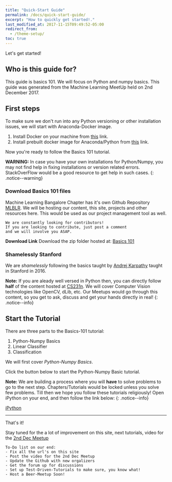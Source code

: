 ```yaml
---
title: "Quick-Start Guide"
permalink: /docs/quick-start-guide/
excerpt: "How to quickly get started!."
last_modified_at: 2017-11-15T09:49:52-05:00
redirect_from:
  - /theme-setup/
toc: true
---
```


Let's get started!

## Who is this guide for? 
This guide is basics 101. We will focus on Python and numpy basics. This guide was generated from the Machine Learning MeetUp held on 2nd December 2017. 

## First steps

To make sure we don't run into any Python versioning or other installation issues, we will start with Anaconda-Docker image. 

1. Install Docker on your machine from [this](https://docs.docker.com/engine/installation/) link. 
2. Install prebuilt docker image for Anaconda/Python from [this](https://hub.docker.com/r/continuumio/anaconda3/) link. 

Now you're ready to follow the Basics 101 tutorial. 

**WARNING:** In case you have your own installations for Python/Numpy, you may not find help in fixing installations or version related errors. StackOverFlow would be a good resource to get help in such cases.
{: .notice--warning}

### Download Basics 101 files

Machine Learning Bangalore Chapter has it's own Github Repository [MLBLR](https://github.com/machinelearningblr). We will be hosting our content, this site, projects and other resources here. This would be used as our project management tool as well. 

```
We are constantly looking for contributors! 
If you are looking to contribute, just post a comment 
and we will involve you ASAP. 
```

**Download Link**
Download the zip folder hosted at: [Basics 101](https://github.com/machinelearningblr/machinelearningblr.github.io/blob/master/tutorials/CS231n-Materials.zip)
### Shamelessly Stanford

We are _shamelessly_ following the basics taught by [Andrej Karpathy](http://karpathy.github.io/) taught in Stanford in 2016. 

**Note:** If you are aleady well versed in Python then, you can directly follow **half** of the content hosted at [CS231n](cs231n.github.io). We will cover Computer Vision technologies like OpenCV, dLib, etc. Our Meetups would go through this content, so you get to ask, discuss and get your hands directly in real!
{: .notice--info}

## Start the Tutorial

There are three parts to the Basics-101 tutorial:
1. Python-Numpy Basics
2. Linear Classifier
3. Classification

We will first cover _Python-Numpy Basics_.

Click the button below to start the Python-Numpy Basic tutorial. 

**Note:** We are building a process where you will **have** to solve problems to go to the next step. Chapters/Tutorials would be locked unless you solve few problems. Till then we hope you follow these tutorials religiously! Open iPython on your end, and then follow the link below:
{: .notice--info}

<a href="https://github.com/machinelearningblr/machinelearningblr.github.io/blob/master/tutorials/CS231n-Materials/CS231n-python-numpy-tutorial.ipynb" class="btn btn--inverse btn--x-large">iPython</a>


---

That's it!

Stay tuned for the a lot of improvement on this site, next tutorials, video for the [2nd Dec Meetup](https://www.meetup.com/Machine-Learning-India-Bangalore/events/wzjvznywqbdb/)

```
To-Do list on our end:
- Fix all the url's on this site
- Post the video for the 2nd Dec Meetup
- Update the Github with new orgalizers
- Get the forum up for discussions
- Set up Test-Driven-Tutorials to make sure, you know what!
- Host a Beer-Meetup Soon!
```


